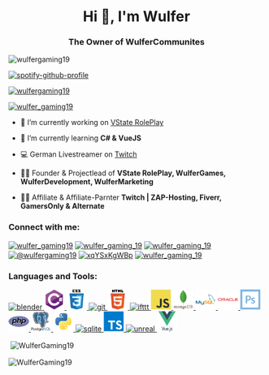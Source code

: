 <h1 align="center">Hi 👋, I'm Wulfer</h1>
<h3 align="center">The Owner of WulferCommunites</h3>

<p align="left"> <img src="https://komarev.com/ghpvc/?username=wulfergaming19&label=Profile%20views&color=0e75b6&style=flat" alt="wulfergaming19" /> </p>

[![spotify-github-profile](https://spotify-github-profile.vercel.app/api/view?uid=txejp6u53ig022rc7t6kvdy4q&cover_image=true&theme=default&show_offline=true&background_color=121212&bar_color=53b14f&bar_color_cover=false)](https://spotify-github-profile.vercel.app/api/view?uid=txejp6u53ig022rc7t6kvdy4q&redirect=true)

<p align="left"> <a href="https://github.com/ryo-ma/github-profile-trophy"><img src="https://github-profile-trophy.vercel.app/?username=wulfergaming19&theme=discord" alt="wulfergaming19" /></a> </p>

<p align="left"> <a href="https://twitter.com/wulfer_gaming19" target="blank"><img src="https://img.shields.io/twitter/follow/wulfer_gaming19?logo=twitter&style=for-the-badge" alt="wulfer_gaming19" /></a> </p>

- 🔭 I’m currently working on [VState RolePlay](https://discord.gg/MQ4HKnuXZp)

- 🌱 I’m currently learning **C# & VueJS**

- 💻 German Livestreamer on [Twitch](https://twitch.tv/wulfer_gaming_19)

- 👨‍💼 Founder & Projectlead of **VState RolePlay, WulferGames, WulferDevelopment, WulferMarketing**

- 👨‍💻 Affiliate & Affiliate-Parnter **Twitch | ZAP-Hosting, Fiverr, GamersOnly & Alternate**

<h3 align="left">Connect with me:</h3>
<p align="left">
<a href="https://twitter.com/wulfer_gaming19" target="blank"><img align="center" src="https://raw.githubusercontent.com/rahuldkjain/github-profile-readme-generator/master/src/images/icons/Social/twitter.svg" alt="wulfer_gaming19" height="30" width="40" /></a>
<a href="https://codesandbox.com/wulfer_gaming_19" target="blank"><img align="center" src="https://raw.githubusercontent.com/rahuldkjain/github-profile-readme-generator/master/src/images/icons/Social/codesandbox.svg" alt="wulfer_gaming_19" height="30" width="40" /></a>
<a href="https://instagram.com/wulfer_gaming_19" target="blank"><img align="center" src="https://raw.githubusercontent.com/rahuldkjain/github-profile-readme-generator/master/src/images/icons/Social/instagram.svg" alt="wulfer_gaming_19" height="30" width="40" /></a>
<a href="https://www.youtube.com/@wulfergaming19" target="blank"><img align="center" src="https://raw.githubusercontent.com/rahuldkjain/github-profile-readme-generator/master/src/images/icons/Social/youtube.svg" alt="@wulfergaming19" height="30" width="40" /></a>
<a href="https://discord.gg/xqYSxKgWBp" target="blank"><img align="center" src="https://raw.githubusercontent.com/rahuldkjain/github-profile-readme-generator/master/src/images/icons/Social/discord.svg" alt="xqYSxKgWBp" height="30" width="40" /></a>
<a href="https://www.twitch.tv/wulfer_gaming_19" target="blank"><img align="center" src="https://raw.githubusercontent.com/rahuldkjain/github-profile-readme-generator/master/src/images/icons/Social/twitch.svg" alt="wulfer_gaming_19" height="30" width="40" /></a>
</p>

<h3 align="left">Languages and Tools:</h3>
<p align="left"> <a href="https://www.blender.org/" target="_blank" rel="noreferrer"> <img src="https://download.blender.org/branding/community/blender_community_badge_white.svg" alt="blender" width="40" height="40"/> </a> <a href="https://www.w3schools.com/cs/" target="_blank" rel="noreferrer"> <img src="https://raw.githubusercontent.com/devicons/devicon/master/icons/csharp/csharp-original.svg" alt="csharp" width="40" height="40"/> </a> <a href="https://www.w3schools.com/css/" target="_blank" rel="noreferrer"> <img src="https://raw.githubusercontent.com/devicons/devicon/master/icons/css3/css3-original-wordmark.svg" alt="css3" width="40" height="40"/> </a> <a href="https://git-scm.com/" target="_blank" rel="noreferrer"> <img src="https://www.vectorlogo.zone/logos/git-scm/git-scm-icon.svg" alt="git" width="40" height="40"/> </a> <a href="https://www.w3.org/html/" target="_blank" rel="noreferrer"> <img src="https://raw.githubusercontent.com/devicons/devicon/master/icons/html5/html5-original-wordmark.svg" alt="html5" width="40" height="40"/> </a> <a href="https://ifttt.com/" target="_blank" rel="noreferrer"> <img src="https://www.vectorlogo.zone/logos/ifttt/ifttt-ar21.svg" alt="ifttt" width="40" height="40"/> </a> <a href="https://developer.mozilla.org/en-US/docs/Web/JavaScript" target="_blank" rel="noreferrer"> <img src="https://raw.githubusercontent.com/devicons/devicon/master/icons/javascript/javascript-original.svg" alt="javascript" width="40" height="40"/> </a> <a href="https://www.mongodb.com/" target="_blank" rel="noreferrer"> <img src="https://raw.githubusercontent.com/devicons/devicon/master/icons/mongodb/mongodb-original-wordmark.svg" alt="mongodb" width="40" height="40"/> </a> <a href="https://www.mysql.com/" target="_blank" rel="noreferrer"> <img src="https://raw.githubusercontent.com/devicons/devicon/master/icons/mysql/mysql-original-wordmark.svg" alt="mysql" width="40" height="40"/> </a> <a href="https://www.oracle.com/" target="_blank" rel="noreferrer"> <img src="https://raw.githubusercontent.com/devicons/devicon/master/icons/oracle/oracle-original.svg" alt="oracle" width="40" height="40"/> </a> <a href="https://www.photoshop.com/en" target="_blank" rel="noreferrer"> <img src="https://raw.githubusercontent.com/devicons/devicon/master/icons/photoshop/photoshop-line.svg" alt="photoshop" width="40" height="40"/> </a> <a href="https://www.php.net" target="_blank" rel="noreferrer"> <img src="https://raw.githubusercontent.com/devicons/devicon/master/icons/php/php-original.svg" alt="php" width="40" height="40"/> </a> <a href="https://www.postgresql.org" target="_blank" rel="noreferrer"> <img src="https://raw.githubusercontent.com/devicons/devicon/master/icons/postgresql/postgresql-original-wordmark.svg" alt="postgresql" width="40" height="40"/> </a> <a href="https://www.python.org" target="_blank" rel="noreferrer"> <img src="https://raw.githubusercontent.com/devicons/devicon/master/icons/python/python-original.svg" alt="python" width="40" height="40"/> </a> <a href="https://www.sqlite.org/" target="_blank" rel="noreferrer"> <img src="https://www.vectorlogo.zone/logos/sqlite/sqlite-icon.svg" alt="sqlite" width="40" height="40"/> </a> <a href="https://www.typescriptlang.org/" target="_blank" rel="noreferrer"> <img src="https://raw.githubusercontent.com/devicons/devicon/master/icons/typescript/typescript-original.svg" alt="typescript" width="40" height="40"/> </a> <a href="https://unrealengine.com/" target="_blank" rel="noreferrer"> <img src="https://raw.githubusercontent.com/kenangundogan/fontisto/036b7eca71aab1bef8e6a0518f7329f13ed62f6b/icons/svg/brand/unreal-engine.svg" alt="unreal" width="40" height="40"/> </a> <a href="https://vuejs.org/" target="_blank" rel="noreferrer"> <img src="https://raw.githubusercontent.com/devicons/devicon/master/icons/vuejs/vuejs-original-wordmark.svg" alt="vuejs" width="40" height="40"/> </a> </p>

<p>&nbsp;<img align="center" src="https://github-readme-stats.vercel.app/api?username=WulferGaming19&&theme=dark&show_icons=true&locale=en" alt="WulferGaming19" /></p>

<p><img align="center" src="https://github-readme-streak-stats.herokuapp.com/?user=WulferGaming19&" alt="WulferGaming19" /></p>
